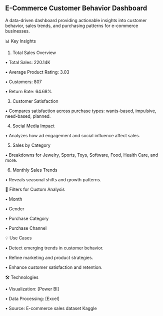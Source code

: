 ## E-Commerce Customer Behavior Dashboard

A data-driven dashboard providing actionable insights into customer behavior, sales trends, and purchasing patterns for e-commerce businesses.

📊 Key Insights
 1. Total Sales Overview
    
  • Total Sales: 220.14K
 
  • Average Product Rating: 3.03
 
  • Customers: 807
 
  • Return Rate: 64.68%
 
 3. Customer Satisfaction
  
  • Compares satisfaction across purchase types: wants-based, impulsive, need-based, planned.
 
 4. Social Media Impact
 
  • Analyzes how ad engagement and social influence affect sales.
 
 5. Sales by Category

  • Breakdowns for Jewelry, Sports, Toys, Software, Food, Health Care, and more.

 6. Monthly Sales Trends

  • Reveals seasonal shifts and growth patterns.

🎯 Filters for Custom Analysis

  • Month
 
  • Gender
 
  • Purchase Category
 
  • Purchase Channel

💡 Use Cases

  • Detect emerging trends in customer behavior.
 
  • Refine marketing and product strategies.
 
  • Enhance customer satisfaction and retention.

🛠 Technologies

  • Visualization: [Power BI]
 
  • Data Processing: [Excel]
 
  • Source: E-commerce sales dataset Kaggle
 
